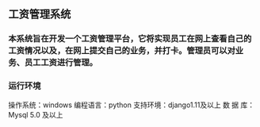 ## 工资管理系统
### 本系统旨在开发一个工资管理平台，它将实现员工在网上查看自己的工资情况以及，在网上提交自己的业务，并打卡。管理员可以对业务、员工工资进行管理。

### 运行环境
操作系统：windows
编程语言：python
支持环境：django1.11及以上
数 据 库：Mysql 5.0 及以上

